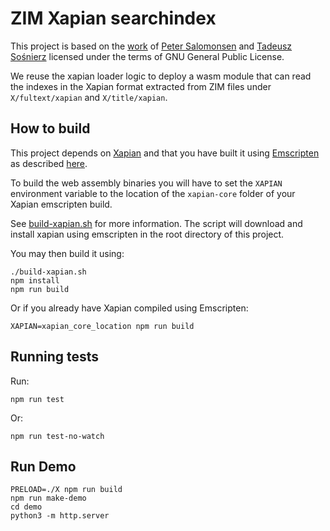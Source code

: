 ZIM Xapian searchindex
======================

This project is based on the [work](https://github.com/runbox/runbox-searchindex) of [Peter Salomonsen](https://github.com/petersalomonsen) and [Tadeusz Sośnierz](https://github.com/tadzik) licensed under the terms of GNU General Public License.

We reuse the xapian loader logic to deploy a wasm module that can read the indexes in the Xapian format extracted from ZIM files under `X/fultext/xapian` and `X/title/xapian`.

## How to build
This project depends on [Xapian](https://github.com/xapian/xapian) and that you have built it using [Emscripten](https://emscripten.org/) as described [here](https://github.com/xapian/xapian/blob/master/xapian-core/emscripten/README.md).

To build the web assembly binaries you will have to set the `XAPIAN` environment variable to
the location of the `xapian-core` folder of your Xapian emscripten build.

See [build-xapian.sh](build-xapian.sh) for more information.
The script will download and install xapian using emscripten in the root directory of this project.

You may then build it using:
```
./build-xapian.sh
npm install
npm run build
```

Or if you already have Xapian compiled using Emscripten:
```
XAPIAN=xapian_core_location npm run build
```

## Running tests

Run:
```
npm run test
```

Or:
```
npm run test-no-watch
```

## Run Demo

```
PRELOAD=./X npm run build
npm run make-demo
cd demo
python3 -m http.server
```
